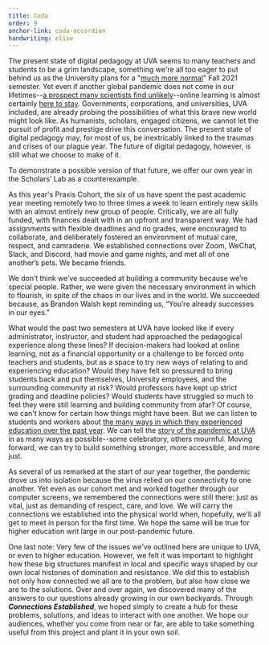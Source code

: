 ```yaml
---
title: Coda
order: 9
anchor-link: coda-accordion
handwriting: elise
---
```


The present state of digital pedagogy at UVA seems to many teachers and students to be a grim landscape, something we're all too eager to put behind us as the University plans for a "[much more normal](https://news.virginia.edu/content/uva-plans-return-person-instruction-more-normal-operations-fall)" Fall 2021 semester. Yet even if another global pandemic does not come in our lifetimes--[a prospect many scientists find unlikely](https://www.npr.org/sections/goatsandsoda/2021/03/19/979314118/next-pandemic-scientists-fear-another-coronavirus-could-jump-from-animals-to-hum)--online learning is almost certainly [here to stay](https://www.theguardian.com/education/2021/feb/16/the-future-of-online-learning-the-long-term-trends-accelerated-by-covid-19). Governments, corporations, and universities, UVA included, are already probing the possibilities of what this brave new world might look like. As humanists, scholars, engaged citizens, we cannot let the pursuit of profit and prestige drive this conversation. The present state of digital pedagogy may, for most of us, be inextricably linked to the traumas and crises of our plague year. The future of digital pedagogy, however, is still what we choose to make of it. 

To demonstrate a possible version of that future, we offer our own year in the Scholars’ Lab as a counterexample. 

As this year's Praxis Cohort, the six of us have spent the past academic year meeting remotely two to three times a week to learn entirely new skills with an almost entirely new group of people. Critically, we are all fully funded, with finances dealt with in an upfront and transparent way. We had assignments with flexible deadlines and no grades, were encouraged to collaborate, and deliberately fostered an environment of mutual care, respect, and camraderie. We established connections over Zoom, WeChat, Slack, and Discord, had movie and game nights, and met all of one another’s pets. We became friends.

We don’t think we’ve succeeded at building a community because we’re special people. Rather, we were given the necessary environment in which to flourish, in spite of the chaos in our lives and in the world. We succeeded because, as Brandon Walsh kept reminding us, “You’re already successes in our eyes.” 

What would the past two semesters at UVA have looked like if every administrator, instructor, and student had approached the pedagogical experience along these lines? If decision-makers had looked at online learning, not as a financial opportunity or a challenge to be forced onto teachers and students, but as a space to try new ways of relating to and experiencing education? Would they have felt so pressured to bring students back and put themselves, University employees, and the surrounding community at risk? Would professors have kept up strict grading and deadline policies? Would students have struggled so much to feel they were still learning and building community from afar? Of course, we can't know for certain how things might have been. But we can listen to students and workers about [the many ways in which they experienced education over the past year](/data). We can tell the [story of the pandemic at UVA](/story) in as many ways as possible--some celebratory, others mournful. Moving forward, we can try to build something stronger, more accessible, and more just. 

As several of us remarked at the start of our year together, the pandemic drove us into isolation because the virus relied on our connectivity to one another. Yet even as our cohort met and worked together through our computer screens, we remembered the connections were still there: just as vital, just as demanding of respect, care, and love. We will carry the connections we established into the physical world when, hopefully, we'll all get to meet in person for the first time. We hope the same will be true for higher education writ large in our post-pandemic future. 

One last note: Very few of the issues we’ve outlined here are unique to UVA, or even to higher education. However, we felt it was important to highlight how these big structures manifest in local and specific ways shaped by our own local histories of domination and resistance. We did this to establish not only how connected we all are to the problem, but also how close we are to the solutions. Over and over again, we discovered many of the answers to our questions already growing in our own backyards. Through ***Connections Established***, we hoped simply to create a hub for these problems, solutions, and ideas to interact with one another. We hope our audiences, whether you come from near or far, are able to take something useful from this project and plant it in your own soil. 